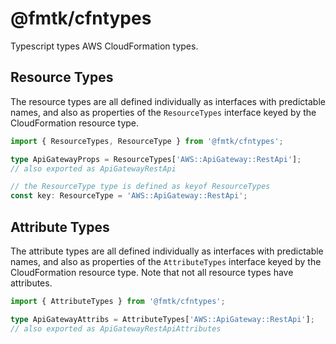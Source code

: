 # @fmtk/cfntypes

Typescript types AWS CloudFormation types.

## Resource Types

The resource types are all defined individually as interfaces with predictable names, and also as properties of the `ResourceTypes` interface keyed by the CloudFormation resource type.

```typescript
import { ResourceTypes, ResourceType } from '@fmtk/cfntypes';

type ApiGatewayProps = ResourceTypes['AWS::ApiGateway::RestApi'];
// also exported as ApiGatewayRestApi

// the ResourceType type is defined as keyof ResourceTypes
const key: ResourceType = 'AWS::ApiGateway::RestApi';
```

## Attribute Types

The attribute types are all defined individually as interfaces with predictable names, and also as properties of the `AttributeTypes` interface keyed by the CloudFormation resource type. Note that not all resource types have attributes.

```typescript
import { AttributeTypes } from '@fmtk/cfntypes';

type ApiGatewayAttribs = AttributeTypes['AWS::ApiGateway::RestApi'];
// also exported as ApiGatewayRestApiAttributes
```
